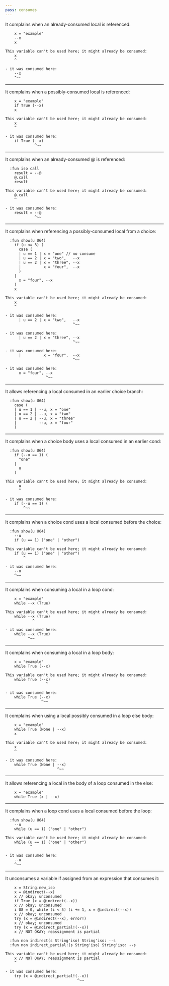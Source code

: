 ```yaml
---
pass: consumes
---
```


It complains when an already-consumed local is referenced:

```mare
    x = "example"
    --x
    x
```
```error
This variable can't be used here; it might already be consumed:
    x
    ^

- it was consumed here:
    --x
    ^~~
```

---

It complains when a possibly-consumed local is referenced:

```mare
    x = "example"
    if True (--x)
    x
```
```error
This variable can't be used here; it might already be consumed:
    x
    ^

- it was consumed here:
    if True (--x)
             ^~~
```

---

It complains when an already-consumed @ is referenced:

```mare
  :fun iso call
    result = --@
    @.call
    result
```
```error
This variable can't be used here; it might already be consumed:
    @.call
    ^

- it was consumed here:
    result = --@
             ^~~
```

---

It complains when referencing a possibly-consumed local from a choice:

```mare
  :fun show(u U64)
    if (u <= 3) (
      case (
      | u == 1 | x = "one" // no consume
      | u == 2 | x = "two",   --x
      | u == 2 | x = "three", --x
      |          x = "four",  --x
      )
    |
      x = "four", --x
    )
    x
```
```error
This variable can't be used here; it might already be consumed:
    x
    ^

- it was consumed here:
      | u == 2 | x = "two",   --x
                              ^~~

- it was consumed here:
      | u == 2 | x = "three", --x
                              ^~~

- it was consumed here:
      |          x = "four",  --x
                              ^~~

- it was consumed here:
      x = "four", --x
                  ^~~
```

---

It allows referencing a local consumed in an earlier choice branch:

```mare
  :fun show(u U64)
    case (
    | u == 1 | --u, x = "one"
    | u == 2 | --u, x = "two"
    | u == 2 | --u, x = "three"
    |          --u, x = "four"
    )
```

---

It complains when a choice body uses a local consumed in an earlier cond:

```mare
  :fun show(u U64)
    if (--u == 1) (
      "one"
    |
      u
    )
```
```error
This variable can't be used here; it might already be consumed:
      u
      ^

- it was consumed here:
    if (--u == 1) (
        ^~~
```

---

It complains when a choice cond uses a local consumed before the choice:

```mare
  :fun show(u U64)
    --u
    if (u == 1) ("one" | "other")
```
```error
This variable can't be used here; it might already be consumed:
    if (u == 1) ("one" | "other")
        ^

- it was consumed here:
    --u
    ^~~
```

---

It complains when consuming a local in a loop cond:

```mare
    x = "example"
    while --x (True)
```
```error
This variable can't be used here; it might already be consumed:
    while --x (True)
            ^

- it was consumed here:
    while --x (True)
          ^~~
```

---

It complains when consuming a local in a loop body:

```mare
    x = "example"
    while True (--x)
```
```error
This variable can't be used here; it might already be consumed:
    while True (--x)
                  ^

- it was consumed here:
    while True (--x)
                ^~~
```

---

It complains when using a local possibly consumed in a loop else body:

```mare
    x = "example"
    while True (None | --x)
    x
```
```error
This variable can't be used here; it might already be consumed:
    x
    ^

- it was consumed here:
    while True (None | --x)
                       ^~~
```

---

It allows referencing a local in the body of a loop consumed in the else:

```mare
    x = "example"
    while True (x | --x)
```

---

It complains when a loop cond uses a local consumed before the loop:

```mare
  :fun show(u U64)
    --u
    while (u == 1) ("one" | "other")
```
```error
This variable can't be used here; it might already be consumed:
    while (u == 1) ("one" | "other")
           ^

- it was consumed here:
    --u
    ^~~
```

---

It unconsumes a variable if assigned from an expression that consumes it:

```mare
    x = String.new_iso
    x = @indirect(--x)
    x // okay; unconsumed
    if True (x = @indirect(--x))
    x // okay; unconsumed
    i U8 = 0, while (i < 5) (i += 1, x = @indirect(--x))
    x // okay; unconsumed
    try (x = @indirect(--x), error!)
    x // okay; unconsumed
    try (x = @indirect_partial!(--x))
    x // NOT OKAY; reassignment is partial

  :fun non indirect(s String'iso) String'iso: --s
  :fun non indirect_partial!(s String'iso) String'iso: --s
```
```error
This variable can't be used here; it might already be consumed:
    x // NOT OKAY; reassignment is partial
    ^

- it was consumed here:
    try (x = @indirect_partial!(--x))
                                ^~~
```
